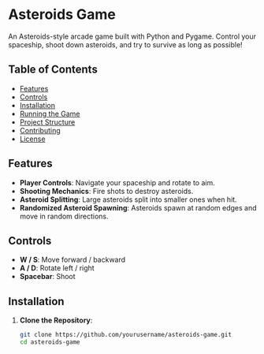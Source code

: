 # Asteroids Game

An Asteroids-style arcade game built with Python and Pygame. Control your spaceship, shoot down asteroids, and try to survive as long as possible!

## Table of Contents
- [Features](#features)
- [Controls](#controls)
- [Installation](#installation)
- [Running the Game](#running-the-game)
- [Project Structure](#project-structure)
- [Contributing](#contributing)
- [License](#license)

## Features

- **Player Controls**: Navigate your spaceship and rotate to aim.
- **Shooting Mechanics**: Fire shots to destroy asteroids.
- **Asteroid Splitting**: Large asteroids split into smaller ones when hit.
- **Randomized Asteroid Spawning**: Asteroids spawn at random edges and move in random directions.

## Controls

- **W / S**: Move forward / backward
- **A / D**: Rotate left / right
- **Spacebar**: Shoot

## Installation

1. **Clone the Repository**:
   ```bash
   git clone https://github.com/yourusername/asteroids-game.git
   cd asteroids-game
